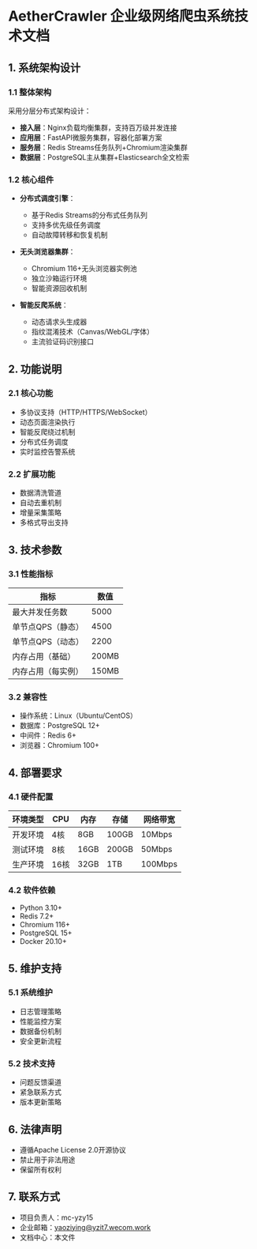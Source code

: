 # AetherCrawler 企业级网络爬虫系统技术文档

## 1. 系统架构设计

### 1.1 整体架构
采用分层分布式架构设计：
- **接入层**：Nginx负载均衡集群，支持百万级并发连接
- **应用层**：FastAPI微服务集群，容器化部署方案
- **服务层**：Redis Streams任务队列+Chromium渲染集群
- **数据层**：PostgreSQL主从集群+Elasticsearch全文检索

### 1.2 核心组件
- **分布式调度引擎**：
  - 基于Redis Streams的分布式任务队列
  - 支持多优先级任务调度
  - 自动故障转移和恢复机制

- **无头浏览器集群**：
  - Chromium 116+无头浏览器实例池
  - 独立沙箱运行环境
  - 智能资源回收机制

- **智能反爬系统**：
  - 动态请求头生成器
  - 指纹混淆技术（Canvas/WebGL/字体）
  - 主流验证码识别接口

## 2. 功能说明

### 2.1 核心功能
- 多协议支持（HTTP/HTTPS/WebSocket）
- 动态页面渲染执行
- 智能反爬绕过机制
- 分布式任务调度
- 实时监控告警系统

### 2.2 扩展功能
- 数据清洗管道
- 自动去重机制
- 增量采集策略
- 多格式导出支持

## 3. 技术参数

### 3.1 性能指标
| 指标                | 数值                     |
|---------------------|--------------------------|
| 最大并发任务数      | 5000                    |
| 单节点QPS（静态）   | 4500                    |
| 单节点QPS（动态）   | 2200                    |
| 内存占用（基础）    | 200MB                   |
| 内存占用（每实例）  | 150MB                   |

### 3.2 兼容性
- 操作系统：Linux（Ubuntu/CentOS）
- 数据库：PostgreSQL 12+
- 中间件：Redis 6+
- 浏览器：Chromium 100+

## 4. 部署要求

### 4.1 硬件配置
| 环境类型   | CPU   | 内存  | 存储   | 网络带宽 |
|------------|-------|-------|--------|----------|
| 开发环境   | 4核   | 8GB   | 100GB  | 10Mbps   |
| 测试环境   | 8核   | 16GB  | 200GB  | 50Mbps   |
| 生产环境   | 16核  | 32GB  | 1TB    | 100Mbps  |

### 4.2 软件依赖
- Python 3.10+
- Redis 7.2+
- Chromium 116+
- PostgreSQL 15+
- Docker 20.10+

## 5. 维护支持

### 5.1 系统维护
- 日志管理策略
- 性能监控方案
- 数据备份机制
- 安全更新流程

### 5.2 技术支持
- 问题反馈渠道
- 紧急联系方式
- 版本更新策略

## 6. 法律声明
- 遵循Apache License 2.0开源协议
- 禁止用于非法用途
- 保留所有权利

## 7. 联系方式
- 项目负责人：mc-yzy15
- 企业邮箱：yaoziying@yzit7.wecom.work
- 文档中心：本文件
